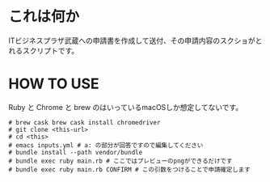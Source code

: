 # これは何か

ITビジネスプラザ武蔵への申請書を作成して送付、その申請内容のスクショがとれるスクリプトです。

# HOW TO USE

Ruby と Chrome と brew のはいっているmacOSしか想定してないです。

```
# brew cask brew cask install chromedriver
# git clone <this-url>
# cd <this>
# emacs inputs.yml # a: の部分が回答ですので編集してください
# bundle install --path vendor/bundle
# bundle exec ruby main.rb # ここではプレビューのpngができるだけです
# bundle exec ruby main.rb CONFIRM # この引数をつけることで申請確定します
```
